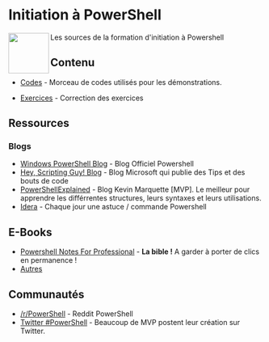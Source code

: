 # Initiation à PowerShell

[<img src="https://github.com/PowerShell/PowerShell/raw/master/assets/Powershell_256.png" align="left" width="80">](https://msdn.microsoft.com/en-us/powershell/)

Les sources de la formation d'initiation à Powershell



## Contenu

* [Codes](https://github.com/SynapsysIT/FormationPS/tree/master/Codes) - Morceau de codes utilisés pour les démonstrations.

* [Exercices](https://github.com/SynapsysIT/FormationPS/tree/master/Exercices) - Correction des exercices

  
## Ressources

### Blogs

- [Windows PowerShell Blog](https://blogs.msdn.microsoft.com/powershell/) - Blog Officiel Powershell
- [Hey, Scripting Guy! Blog](http://blogs.technet.com/b/heyscriptingguy/) - Blog Microsoft qui publie des Tips et des bouts de code
- [PowerShellExplained](https://powershellexplained.com) - Blog Kevin Marquette [MVP]. Le meilleur pour apprendre les différrentes structures, leurs syntaxes et leurs utilisations.
- [Idera](https://community.idera.com/database-tools/powershell/powertips/b/tips) - Chaque jour une astuce / commande Powershell

## E-Books

- [Powershell Notes For Professional](https://github.com/SynapsysIT/FormationPS/raw/master/EBooks/PowerShellNotesForProfessionals.pdf) - **La bible !** A garder à porter de clics en permanence !
- [Autres](https://github.com/SynapsysIT/FormationPS/tree/master/EBooks)

## Communautés

- [/r/PowerShell](http://www.reddit.com/r/powershell) - Reddit PowerShell
- [Twitter #PowerShell](https://twitter.com/search?q=%23PowerShell&src=hash) - Beaucoup de MVP postent leur création sur Twitter.

